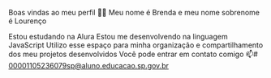 Boas vindas ao meu perfil 💙💙
Meu nome é Brenda e meu nome sobrenome é Lourenço 

Estou estudando na Alura
Estou me desenvolvendo na linguagem JavaScript
Utilizo esse espaço para minha organização e compartilhamento dos meu projetos desenvolvidos
Você pode entrar em contato comigo 📫# 00001105236079sp@aluno.educacao.sp.gov.br
